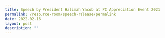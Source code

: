 ```yaml
---
title: Speech by President Halimah Yacob at PC Appreciation Event 2021
permalink: /resource-room/speech-release/permalink
date: 2022-02-16
layout: post
description: ""
---
```

